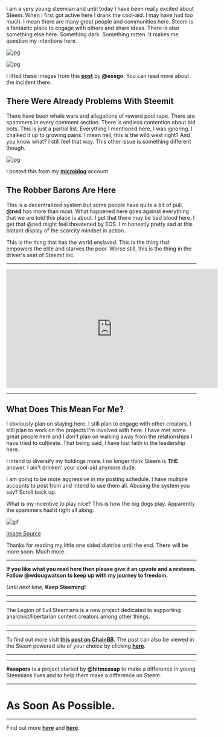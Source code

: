 I am a very young steemian and until today I have been really excited about Steem. When I first got active here I drank the cool-aid. I may have had too much. I mean there are many great people and communities here. Steem is a fantastic place to engage with others and share ideas. There is also something else here. Something dark. Something rotten. It makes me question my intentions here.

![jpg](https://steemitimages.com/0x0/https://us.v-cdn.net/6030588/uploads/editor/cs/po2v8jnjpe8i.png)

![jpg](https://steemitimages.com/0x0/https://us.v-cdn.net/6030588/uploads/editor/he/ajkqhfem3kyh.png)

I lifted these images from this **[post](/@eosgo/eos-telegram-summary-2-3-18-new-dapp-confirmed-for-eos)** by **@eosgo**. You can read more about the incident there.

## There Were Already Problems With Steemit

There have been whale wars and allegations of reward pool rape. There are spammers in every comment section. There is endless contention about bid bots. This is just a partial list. Everything I mentioned here, I was ignoring. I chalked it up to growing pains. I mean hell, this is the wild west right? And you know what? I still feel that way. This other issue is something different though.

![jpg](https://steemitimages.com/0x0/https://g.decentmemes.com/matrix-morpheus/what%20if%20i%20told%20you%20that%20upvoting%20your%20three%20word%20comment/for%20several%20thousand%20dollars%20is%20reward%20pool%20rape.jpg)

I posted this from my **[microblog](/@wdwmemesnzapps)** account.

## The Robber Barons Are Here

This is a decentralized system but some people have quite a bit of pull. **@ned** has more than most. What happened here goes against everything that we are told this place is about. I get that there may be bad blood here. I get that @ned might feel threatened by EOS. I'm honestly pretty sad at this blatant display of the scarcity mindset in action.

This is the thing that has the world enslaved. This is the thing that empowers the elite and starves the poor. Worse still, this is the thing in the driver's seat of Steemit inc.

---

<iframe width="560" height="315" src="https://www.youtube.com/embed/x1_69AAX-OY" frameborder="0" allow="autoplay; encrypted-media" allowfullscreen></iframe>

---

## What Does This Mean For Me?

I obviously plan on staying here. I still plan to engage with other creators. I still plan to work on the projects I'm involved with here. I have met some great people here and I don't plan on walking away from the relationships I have tried to cultivate. That being said, I have lost faith in the leadership here.

I intend to diversify my holdings more. I no longer think Steem is **THE** answer. I ain't drinken' your cool-aid anymore dude.

I am going to be more aggressive in my posting schedule. I have multiple accounts to post from and intend to use them all. Abusing the system you say? Scroll back up.

What is my incentive to play nice? This is how the big dogs play. Apparently the spammers had it right all along.

![gif](https://media.giphy.com/media/Rse8lCnT2SNJ6/giphy.gif)

[Image Source](https://media.giphy.com/media/Rse8lCnT2SNJ6/giphy.gif)

Thanks for reading my little one sided diatribe until the end. There will be more soon. Much more.

---

**If you like what you read here then please give it an upvote and a resteem. Follow @wdougwatson to keep up with my journey to freedom.**

*Until next time,* **Keep Steeming!**

---
---

The Legion of Evil Steemians is a new project dedicated to supporting anarchist/libertarian content creators among other things.

---
---

To find out more visit **[this post on ChainBB](https://chainbb.com/the-legion-of-evil-steemians/@wdougwatson/announcing-the-legion-of-evil-steemians)**. The post can also be viewed in the Steem powered site of your choice by clicking **[here](/tloes/@wdougwatson/announcing-the-legion-of-evil-steemians)**.

---
---

**#asapers** is a project started by **@hitmeasap** to make a difference in young Steemians lives and to help them  make a difference on Steem.

---

# As Soon As Possible.

---

Find out more **[here](/steemit/@shai-hulud/a-s-a-p-ers-abundance-abounds)** and **[here](/steemit/@hitmeasap/the-story-behind-project-asapers-and-why-i-decided-to-go-for-it)**.
